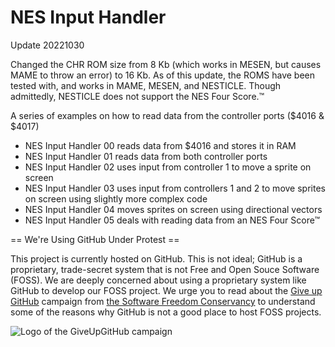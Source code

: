 # NES Input Handler #

Update 20221030

Changed the CHR ROM size from 8 Kb (which works in MESEN, but causes MAME to throw an error) to 16 Kb. As of this update, the ROMS have been tested with, and works in MAME, MESEN, and NESTICLE. Though admittedly, NESTICLE does not support the NES Four Score.™

A series of examples on how to read data from the controller ports ($4016 & $4017)
- NES Input Handler 00 reads data from $4016 and stores it in RAM
- NES Input Handler 01 reads data from both controller ports
- NES Input Handler 02 uses input from controller 1 to move a sprite on screen
- NES Input Handler 03 uses input from controllers 1 and 2 to move sprites on screen using slightly more complex code
- NES Input Handler 04 moves sprites on screen using directional vectors
- NES Input Handler 05 deals with reading data from an NES Four Score™

== We're Using GitHub Under Protest ==

This project is currently hosted on GitHub.  This is not ideal; GitHub is a proprietary, trade-secret system that is not Free and Open Souce Software (FOSS).  We 
are deeply concerned about using a proprietary system like GitHub to develop our FOSS project. We urge you to read about the [Give up GitHub](https://GiveUpGitHub.org) campaign from [the Software Freedom Conservancy](https://sfconservancy.org) to understand some of the reasons why GitHub is not
a good place to host FOSS projects.

![Logo of the GiveUpGitHub campaign](https://sfconservancy.org/img/GiveUpGitHub.png)
